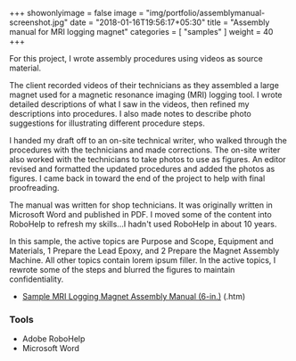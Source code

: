 +++
showonlyimage = false
image = "img/portfolio/assemblymanual-screenshot.jpg"
date = "2018-01-16T19:56:17+05:30"
title = "Assembly manual for MRI logging magnet"
categories = [
  "samples"
]
weight = 40
+++

For this project, I wrote assembly procedures using videos as source material.
<!--more-->

The client recorded videos of their technicians as they assembled a large magnet used for a magnetic resonance imaging (MRI) logging tool. I wrote detailed descriptions of what I saw in the videos, then refined my descriptions into procedures. I also made notes to describe photo suggestions for illustrating different procedure steps.

I handed my draft off to an on-site technical writer, who walked through the procedures with the technicians and made corrections. The on-site writer also worked with the technicians to take photos to use as figures. An editor revised and formatted the updated procedures and added the photos as figures. I came back in toward the end of the project to help with final proofreading.

The manual was written for shop technicians. It was originally written in Microsoft Word and published in PDF. I moved some of the content into RoboHelp to refresh my skills...I hadn't used RoboHelp in about 10 years.

In this sample, the active topics are Purpose and Scope, Equipment and Materials, 1 Prepare the Lead Epoxy, and 2 Prepare the Magnet Assembly Machine. All other topics contain lorem ipsum filler. In the active topics, I rewrote some of the steps and blurred the figures to maintain confidentiality.

* [Sample MRI Logging Magnet Assembly Manual (6-in.)](/samples/responsive_HTML5_magasmb/index.htm) (.htm)

### Tools

* Adobe RoboHelp
* Microsoft Word

